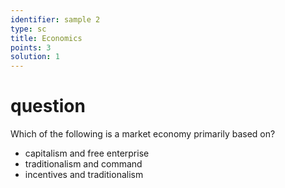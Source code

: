 ```yaml
---
identifier: sample 2
type: sc
title: Economics
points: 3
solution: 1
---
```

# question
Which of the following is a market economy primarily based on?

* capitalism and free enterprise
* traditionalism and command
* incentives and traditionalism


